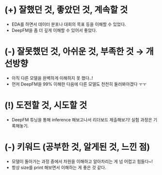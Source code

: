 # (+) 잘했던 것, 좋았던 것, 계속할 것
- EDA를 하면서 데이터 분포나 대회의 목표 등을 이해할 수 있었다.
- DeepFM을 좀 더 깊게 이해할 수 있어서 좋았다.

# (-) 잘못했던 것, 아쉬운 것, 부족한 것 → 개선방향
- 아직 다른 모델을 완벽하게 이해하지 못 했다..!
- 먼저 DeepFM을 99% 이해한 다음에 다른 모델도 천천히 둘러봐야겠다 ㅜㅜ

# (!) 도전할 것, 시도할 것
- DeepFM 튜닝을 통해 inference 해보고나서 리더보드 제출해보기! 실험 과정은 기록해놓기.

# (-) 키워드 (공부한 것, 알게된 것, 느낀 점)
- 모델이 돌아가는 과정 중에서 차원을 이해하고 알아차리는 게 넘 어렵고 힘들다~!
- 항상 size를 print 해보면서 이해하는 게 좋은 것 같다.